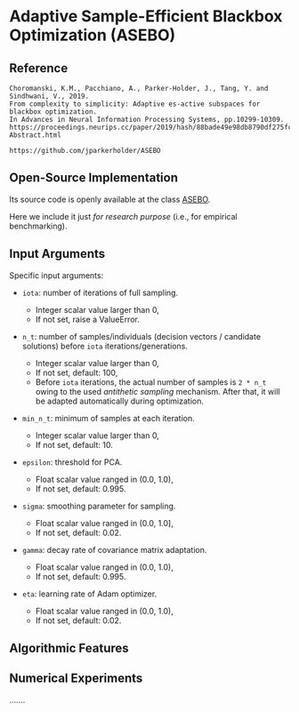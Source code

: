 # Adaptive Sample-Efficient Blackbox Optimization (ASEBO)

## Reference

```
Choromanski, K.M., Pacchiano, A., Parker-Holder, J., Tang, Y. and Sindhwani, V., 2019.
From complexity to simplicity: Adaptive es-active subspaces for blackbox optimization.
In Advances in Neural Information Processing Systems, pp.10299-10309.
https://proceedings.neurips.cc/paper/2019/hash/88bade49e98db8790df275fcebb37a13-Abstract.html

https://github.com/jparkerholder/ASEBO
```

## Open-Source Implementation

Its source code is openly available at the class [ASEBO](https://github.com/os-popt/pypop-lso/blob/master/optimizers/es/asebo.py).

Here we include it just *for research purpose* (i.e., for empirical benchmarking).

## Input Arguments

Specific input arguments:

  * ```iota```: number of iterations of full sampling.
    * Integer scalar value larger than 0,
    * If not set, raise a ValueError.

  * ```n_t```: number of samples/individuals (decision vectors / candidate solutions) before ```iota``` iterations/generations.
    * Integer scalar value larger than 0,
    * If not set, default: 100,
    * Before ```iota``` iterations, the actual number of samples is ```2 * n_t``` owing to the used *antithetic sampling* mechanism. After that, it will be adapted automatically during optimization.

  * ```min_n_t```: minimum of samples at each iteration.
    * Integer scalar value larger than 0,
    * If not set, default: 10.

  * ```epsilon```: threshold for PCA.
    * Float scalar value ranged in (0.0, 1.0),
    * If not set, default: 0.995.
  
  * ```sigma```: smoothing parameter for sampling.
    * Float scalar value ranged in (0.0, 1.0],
    * If not set, default: 0.02.

  * ```gamma```: decay rate of covariance matrix adaptation.
    * Float scalar value ranged in (0.0, 1.0),
    * If not set, default: 0.995.
  
  * ```eta```: learning rate of Adam optimizer.
    * Float scalar value ranged in (0.0, 1.0),
    * If not set, default: 0.02.

## Algorithmic Features

## Numerical Experiments

.......
